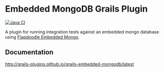 # Embedded MongoDB Grails Plugin

[![Java CI](https://github.com/grails/grails-embedded-mongodb/actions/workflows/gradle.yml/badge.svg)](https://github.com/grails/grails-embedded-mongodb/actions/workflows/gradle.yml)

A plugin for running integration tests against an embedded mongo database using [Flapdoodle Embedded Mongo](https://github.com/flapdoodle-oss/de.flapdoodle.embed.mongo).

## Documentation

http://grails-plugins.github.io/grails-embedded-mongodb/latest
